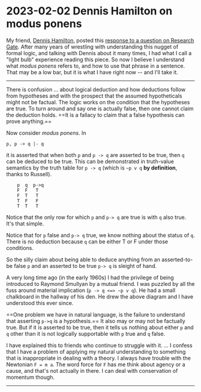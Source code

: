 # 2023-02-02 Dennis Hamilton on modus ponens

My friend, [Dennis Hamilton](https://www.linkedin.com/in/orcmid/), posted this [response to a question on Research Gate](https://www.researchgate.net/post/PROPOSITIONAL_CALCULUS_and_DISCRETE_MATHEMATICS/1). After many years of wrestling with understanding this nugget of formal logic, and talking with Dennis about it many times, I had what I call a "light bulb" experience reading this piece. So now I believe I understand what _modus ponens_ refers to, and how to use that phrase in a sentence. That may be a low bar, but it is what I have right now -- and I'll take it.

------

There is confusion ... about logical deduction and how deductions follow from hypotheses and with the prospect that the assumed hypotheticals might not be factual. The logic works on the condition that the hypotheses are true. To turn around and say one is actually false, then one cannot claim the deduction holds. ==It is a fallacy to claim that a false hypothesis can prove anything.==

Now consider *modus ponens*. In

`p, p -> q |- q`

it is asserted that when both `p` and `p -> q` are asserted to be true, then `q` can be deduced to be true. This can be demonstrated in truth-value semantics by the truth table for `p -> q` (which is `~p v q` **by definition**, thanks to Russell).

```
	p  q  p->q
	F  F   T
	F  T   T
	T  F   F
	T  T   T   
```
Notice that the only row for which `p` and `p-> q` are true is with `q` also true. It's that simple.

Notice that for `p` false and `p-> q` true, we know nothing about the status of `q`. There is no deduction because `q` can be either T or F under those conditions.

So the silly claim about being able to deduce anything from an asserted-to-be false `p` and an asserted to be true `p-> q` is sleight of hand.

A very long time ago (in the early 1960s) I had the privilege of being introduced to Raymond Smullyan by a mutual friend. I was puzzled by all the fuss around material implication (`p -> q <=> ~p v q`). He had a small chalkboard in the hallway of his den. He drew the above diagram and I have understood this ever since.

==One problem we have in natural language, is the failure to understand that asserting `p->q` is a hypothesis.== It also may or may not be factually true. But if it is asserted to be true, then it tells us nothing about either `p` and `q` other than it is not logically supportable with `p` true and `q` false.

I have explained this to friends who continue to struggle with it. ... I confess that I have a problem of applying my natural understanding to something that is inappropriate in dealing with a theory. I always have trouble with the Newtonian `F = m a`. The word force for `F` has me think about agency or a cause, and that's not actually in there. I can deal with conservation of momentum though.

-----



